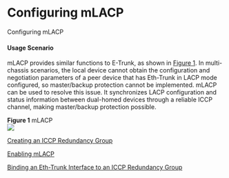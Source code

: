 Configuring mLACP
=================

Configuring mLACP

#### Usage Scenario

mLACP provides similar functions to E-Trunk, as shown in [Figure 1](#EN-US_TASK_0000001213773084__fig_dc_vrp_ethtrunk_feature_001901). In multi-chassis scenarios, the local device cannot obtain the configuration and negotiation parameters of a peer device that has Eth-Trunk in LACP mode configured, so master/backup protection cannot be implemented. mLACP can be used to resolve this issue. It synchronizes LACP configuration and status information between dual-homed devices through a reliable ICCP channel, making master/backup protection possible.

**Figure 1** mLACP  
![](figure/en-us_image_0000001214309530.png)


[Creating an ICCP Redundancy Group](../../../../software/nev8r10_vrpv8r16/user/vrp/dc_vrp_ethtrunk_cfg_0053.html)



[Enabling mLACP](../../../../software/nev8r10_vrpv8r16/user/vrp/dc_vrp_ethtrunk_cfg_0054.html)



[Binding an Eth-Trunk Interface to an ICCP Redundancy Group](../../../../software/nev8r10_vrpv8r16/user/vrp/dc_vrp_ethtrunk_cfg_0055.html)